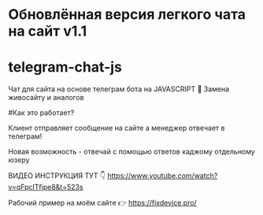 # Обновлённая версия легкого чата на сайт v1.1
# telegram-chat-js 


Чат для сайта на основе телеграм бота на JAVASCRIPT 🤘
Замена живосайту и аналогов

#Как это работает?

Клиент отправляет сообщение на сайте а менеджер отвечает в телеграм! 

Новая возможность - отвечай с помощью ответов каджому отдельному юзеру

ВИДЕО ИНСТРУКЦИЯ ТУТ 👇
https://www.youtube.com/watch?v=qFpcITfjpe8&t=523s

Рабочий пример на моём сайте 👉 https://fixdevice.pro/

